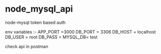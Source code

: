 # node_mysql_api

node-mysql token based auth

env variables :-
APP_PORT =3000
DB_PORT = 3306
DB_HOST = localhost
DB_USER = root
DB_PASS =
MYSQL_DB= test

check api in postman
